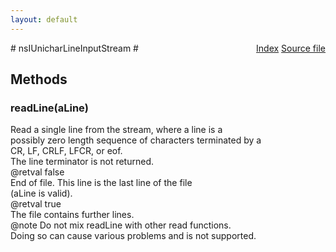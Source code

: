 ```yaml
---
layout: default
---
```

<div class='links' style='float:right'><a href="../index.html">Index</a>
<a href="http://dxr.mozilla.org/mozilla-central/source/xpcom/io/nsIUnicharLineInputStream.idl">Source file</a>
</div>
# nsIUnicharLineInputStream #

## Methods ##

### readLine(aLine) ###
  
Read a single line from the stream, where a line is a   
possibly zero length sequence of characters terminated by a  
CR, LF, CRLF, LFCR, or eof.  
The line terminator is not returned.  
@retval false  
        End of file. This line is the last line of the file  
        (aLine is valid).  
@retval true  
        The file contains further lines.  
@note Do not mix readLine with other read functions.  
      Doing so can cause various problems and is not supported.  
  
